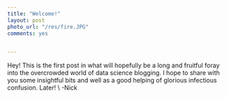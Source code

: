 ```yaml
---
title: "Welcome!"
layout: post
photo_url: "/res/fire.JPG"
comments: yes


---
```


Hey! This is the first post in what will hopefully be a long and fruitful foray into the overcrowded world of data science blogging. I hope to share with you some insightful bits and well as a good helping of glorious infectious confusion. Later!
\\
-Nick
